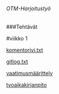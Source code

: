 ###### OTM-Harjoitustyö

###Tehtävät

#viikko 1

[komentorivi.txt](https://github.com/henrisuominen/otm-harjoitustyo/blob/master/laskarit/viikko1/komentorivi.txt)

[gitlog.txt](https://github.com/henrisuominen/otm-harjoitustyo/blob/master/laskarit/viikko1/komentorivi.txt)

[vaatimusmäärittely](https://github.com/henrisuominen/otm-harjoitustyo/blob/master/dokumentointi/määrittelydokumentti)

[tyoaikakirjanpito](https://github.com/henrisuominen/otm-harjoitustyo/blob/master/dokumentointi/tyoaikakirjanpito)
